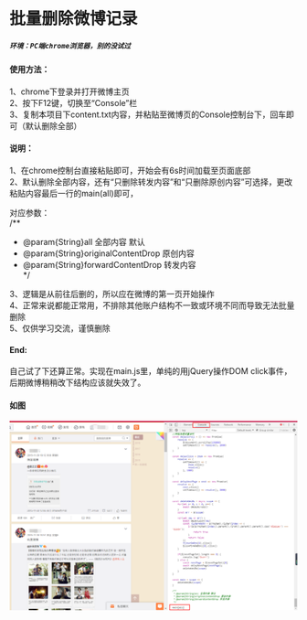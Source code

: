 # 批量删除微博记录  

##### `环境：PC端chrome浏览器，别的没试过`  
#### 使用方法：  
1、chrome下登录并打开微博主页  
2、按下F12键，切换至“Console”栏  
3、复制本项目下content.txt内容，并粘贴至微博页的Console控制台下，回车即可（默认删除全部）  

#### 说明：   
1、在chrome控制台直接粘贴即可，开始会有6s时间加载至页面底部  
2、默认删除全部内容，还有“只删除转发内容”和“只删除原创内容”可选择，更改粘贴内容最后一行的main(all)即可，  

对应参数：  
/**  
  * @param{String}all 全部内容 默认  
  * @param{String}originalContentDrop 原创内容  
  * @param{String}forwardContentDrop 转发内容  
  */  
 
3、逻辑是从前往后删的，所以应在微博的第一页开始操作  
4、正常来说都能正常用，不排除其他账户结构不一致或环境不同而导致无法批量删除  
5、仅供学习交流，谨慎删除  

#### End:  
自己试了下还算正常。实现在main.js里，单纯的用jQuery操作DOM click事件，后期微博稍稍改下结构应该就失效了。

#### 如图  
![](/screen/example.png "界面")  

